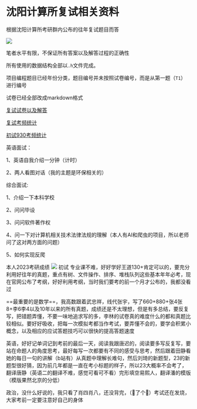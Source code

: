 # 沈阳计算所复试相关资料


根据沈阳计算所考研群内公布的往年复试题目而答

![](https://gowi-picgo.oss-cn-shenzhen.aliyuncs.com/202303062231700.png)

笔者水平有限，不保证所有答案以及解答过程的正确性

所有使用的数据结构全部以`.h`文件完成。

项目编程题目已经年份分类，题目编号并未按照试卷编号，而是从第一题（`T1`）进行编号

试卷已经全部改成markdown格式

[复试试卷以及解答](./my_answer.md)

[复试考频统计](./SICT_INTERVIEW_STATISTIC.xlsx)

[初试930考频统计](./930历年考点归纳.xlsx)

英语面试：

1、英语自我介绍一分钟（计时）

2、两人看图对话（我的主题是环保相关的）

综合面试:

1、介绍一下本科学校

2、问问毕设

3、问问软件著作权

4、问一下对计算机相关技术法律法规的理解（本人有AI和爬虫的项目，所以老师问了这对两方面的问题）

5、如何实现反爬

本人2023考研成绩
![](https://gowi-picgo.oss-cn-shenzhen.aliyuncs.com/202302221405761.png)
初试
专业课不难，好好学好王道130+肯定可以的，要充分利用好往年的真题，重点有树、文件操作、排序、堆栈队列这些基本年年必考，现在官网公布了考纲，好好利用考纲，当时我们要考的前一个月才公布的，我都没看过

==最重要的是数学==，我高数跟着武忠祥，线代张宇，写了660+880+张4张8+李6李4以及10年以来的所有真题，成绩还是不太理想，但是有多总结，要反复写，把错题弄懂，不要一味地追求写的多，李林的试卷真的难度什么的都和真题比较相似。要好好吸收，把每一次模拟考都当作考试，要弄懂不会的，要学会积累小概念，以及相应的应试答题技巧可以很快的提高答题速度

英语，好好记单词记到考前的最后一天，阅读我跟唐迟的，阅读要多写反复写，要站在命题人的角度思考，最好每写一次都要有不同的感受与思考，然后跟着田静看她的每日一句的讲解（b站有）从真题中理解长难句，然后刘琦的新题型，23的新题型很好猜，因为前几年都是一直在考小标题的样子，所以23大概率不会考了，翻译唐静（英语二的翻译不难，感觉可看可不看）完形填空易熙人，翻译潘的模版（模版果然北京的分低）

政治，没什么好说的，我只看了肖四肖八，还没背完，（🐑了个🐑）考试还在发烧，大家考前一定要注意好自己的身体